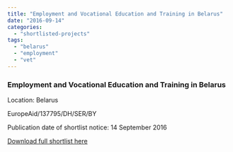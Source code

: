 ```yaml
---
title: "Employment and Vocational Education and Training in Belarus"
date: "2016-09-14"
categories: 
  - "shortlisted-projects"
tags: 
  - "belarus"
  - "employment"
  - "vet"
---
```


### Employment and Vocational Education and Training in Belarus

Location: Belarus

EuropeAid/137795/DH/SER/BY

Publication date of shortlist notice: 14 September 2016

[Download full shortlist here](http://epm.lv/files/Shortlist_Belarus_137795.pdf)
